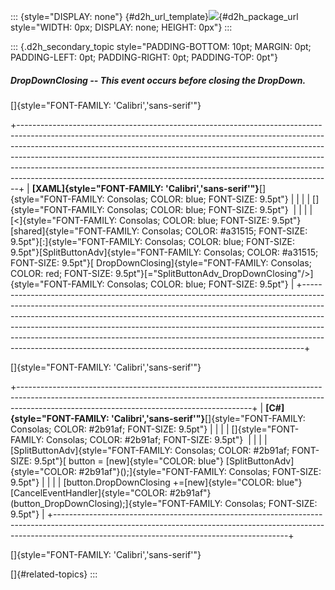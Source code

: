 ::: {style="DISPLAY: none"}
[](ms-xhelp:///?Id=d2h_url_template){#d2h_url_template}![](!package_url!){#d2h_package_url style="WIDTH: 0px; DISPLAY: none; HEIGHT: 0px"}
:::

::: {.d2h_secondary_topic style="PADDING-BOTTOM: 10pt; MARGIN: 0pt; PADDING-LEFT: 0pt; PADDING-RIGHT: 0pt; PADDING-TOP: 0pt"}
##### DropDownClosing -- This event occurs before closing the DropDown.

[]{style="FONT-FAMILY: 'Calibri','sans-serif'"} 

+------------------------------------------------------------------------------------------------------------------------------------------------------------------------------------------------------------------------------------------------------------------------------------------------------------------------------------------------------------------------------------------------------------------------------------------------------------------------------------+
| **[XAML]{style="FONT-FAMILY: 'Calibri','sans-serif'"}**[]{style="FONT-FAMILY: Consolas; COLOR: blue; FONT-SIZE: 9.5pt"}                                                                                                                                                                                                                                                                                                                                                            |
|                                                                                                                                                                                                                                                                                                                                                                                                                                                                                    |
| []{style="FONT-FAMILY: Consolas; COLOR: blue; FONT-SIZE: 9.5pt"}                                                                                                                                                                                                                                                                                                                                                                                                                   |
|                                                                                                                                                                                                                                                                                                                                                                                                                                                                                    |
| [\<]{style="FONT-FAMILY: Consolas; COLOR: blue; FONT-SIZE: 9.5pt"}[shared]{style="FONT-FAMILY: Consolas; COLOR: #a31515; FONT-SIZE: 9.5pt"}[:]{style="FONT-FAMILY: Consolas; COLOR: blue; FONT-SIZE: 9.5pt"}[SplitButtonAdv]{style="FONT-FAMILY: Consolas; COLOR: #a31515; FONT-SIZE: 9.5pt"}[ DropDownClosing]{style="FONT-FAMILY: Consolas; COLOR: red; FONT-SIZE: 9.5pt"}[=\"SplitButtonAdv_DropDownClosing\"/\>]{style="FONT-FAMILY: Consolas; COLOR: blue; FONT-SIZE: 9.5pt"} |
+------------------------------------------------------------------------------------------------------------------------------------------------------------------------------------------------------------------------------------------------------------------------------------------------------------------------------------------------------------------------------------------------------------------------------------------------------------------------------------+

[]{style="FONT-FAMILY: 'Calibri','sans-serif'"} 

+----------------------------------------------------------------------------------------------------------------------------------------------------------------------------------------------------------------------+
| **[C#]{style="FONT-FAMILY: 'Calibri','sans-serif'"}**[]{style="FONT-FAMILY: Consolas; COLOR: #2b91af; FONT-SIZE: 9.5pt"}                                                                                             |
|                                                                                                                                                                                                                      |
| []{style="FONT-FAMILY: Consolas; COLOR: #2b91af; FONT-SIZE: 9.5pt"}                                                                                                                                                  |
|                                                                                                                                                                                                                      |
| [SplitButtonAdv]{style="FONT-FAMILY: Consolas; COLOR: #2b91af; FONT-SIZE: 9.5pt"}[ button = [new]{style="COLOR: blue"} [SplitButtonAdv]{style="COLOR: #2b91af"}();]{style="FONT-FAMILY: Consolas; FONT-SIZE: 9.5pt"} |
|                                                                                                                                                                                                                      |
| [button.DropDownClosing +=[new]{style="COLOR: blue"} [CancelEventHandler]{style="COLOR: #2b91af"}(button_DropDownClosing);]{style="FONT-FAMILY: Consolas; FONT-SIZE: 9.5pt"}                                         |
+----------------------------------------------------------------------------------------------------------------------------------------------------------------------------------------------------------------------+

[]{style="FONT-FAMILY: 'Calibri','sans-serif'"} 

[]{#related-topics}
:::
